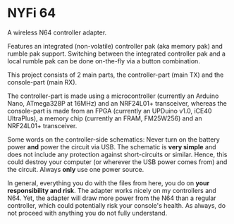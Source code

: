 # NYFi 64
A wireless N64 controller adapter.

Features an integrated (non-volatile) controller pak (aka memory pak) and rumble pak support.
Switching between the integrated controller pak and a local rumble pak can be done on-the-fly via a button combination.

This project consists of 2 main parts, the controller-part (main TX) and the console-part (main RX).

The controller-part is made using a microcontroller (currently an Arduino Nano, ATmega328P at 16MHz) and an NRF24L01+ transceiver, whereas the console-part is made from an FPGA (currently an UPDuino v1.0, iCE40 UltraPlus), a memory chip (currently an FRAM, FM25W256) and an NRF24L01+ transceiver.


Some words on the controller-side schematics: Never turn on the battery power **and** power the circuit via USB.
The schematic is **very simple** and does not include any protection against short-circuits or similar.
Hence, this could destroy your computer (or wherever the USB power comes from) and the circuit.
Always **only** use one power source.

In general, everything you do with the files from here, you do on **your responsibility and risk**.
The adapter works nicely on my controllers and N64.
Yet, the adapter will draw more power from the N64 than a regular controller, which could potentially risk your console's health.
As always, do not proceed with anything you do not fully understand.

